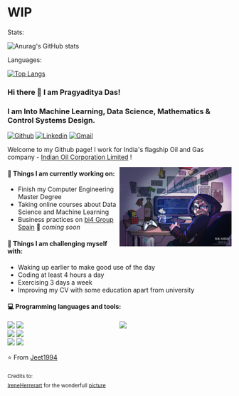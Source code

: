 
# WIP

Stats:

![Anurag's GitHub stats](https://github-readme-stats.vercel.app/api?username=Jeet1994&show_icons=true&theme=dark)


Languages:

[![Top Langs](https://github-readme-stats.vercel.app/api/top-langs/?username=Jeet1994&langs_count=8)](https://github.com/anuraghazra/github-readme-stats)


### Hi there 👋 I am Pragyaditya Das!
### **I am Into Machine Learning, Data Science, Mathematics & Control Systems Design.**

[![Github](https://img.shields.io/badge/-Github-000?style=flat&logo=Github&logoColor=white)](https://github.com/Jeet1994/Jeet1994)
[![Linkedin](https://img.shields.io/badge/-LinkedIn-blue?style=flat&logo=Linkedin&logoColor=white)](https://www.linkedin.com/in/pragyaditya-das/)
[![Gmail](https://img.shields.io/badge/-Gmail-c14438?style=flat&logo=Gmail&logoColor=white)](mailto:daspragyaditya@gmail.com)

Welcome to my Github page!  I work for India's flagship Oil and Gas company - [Indian Oil Corporation Limited](https://iocl.com/) !  

<img align="right" alt="img" src="https://github.com/FernandoRoldan93/FernandoRoldan93/blob/master/cover_image.jpg" width="50%" height="auto" />


#### 🌱 Things I am currently working on: 
- Finish my Computer Engineering Master Degree  
- Taking online courses about Data Science and Machine Learning 
- Business practices on [bi4 Group Spain](https://github.com/bi4group) 🚀 *coming soon*

#### :muscle: Things I am challenging myself with:
- Waking up earlier to make good use of the day
- Coding at least 4 hours a day
- Exercising 3 days a week
- Improving my CV with some education apart from university

#### :computer: Programming languages and tools: 
<p>
	<img width="50%" align="right" src="https://github-readme-stats.vercel.app/api?username=Jeet1994&show_icons=true&hide_border=true" />

<code><img width="10%" src="https://www.vectorlogo.zone/logos/python/python-ar21.svg"></code>
<code><img width="8%" src="https://www.vectorlogo.zone/logos/r-project/r-project-icon.svg"></code>
<br />
<code><img width="10%" src="https://www.vectorlogo.zone/logos/mysql/mysql-ar21.svg"></code>
<code><img width="10%" src="https://www.vectorlogo.zone/logos/apache_spark/apache_spark-ar21.svg"></code>
<br />
<code><img width="10%" src="https://www.vectorlogo.zone/logos/apache_hadoop/apache_hadoop-ar21.svg"></code>
<code><img width="10%" src="https://www.vectorlogo.zone/logos/git-scm/git-scm-ar21.svg"></code>
</p>

⭐️ From [Jeet1994](https://github.com/Jeet1994)

<sub>Credits to: <br/>[IreneHerrerart](https://www.artstation.com/ireneherrera) for the wonderfull [picture](https://github.com/FernandoRoldan93/FernandoRoldan93/blob/master/cover_image.jpg)</sub>
